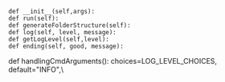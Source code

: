     def __init__(self,args):
    def run(self):
    def generateFolderStructure(self):
    def log(self, level, message):
    def getLogLevel(self,level):
    def ending(self, good, message):
def handlingCmdArguments():
        choices=LOG_LEVEL_CHOICES, default="INFO",\
